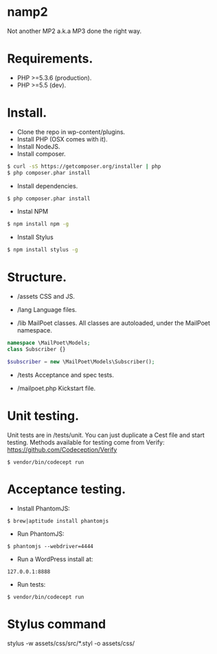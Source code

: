 # namp2

Not another MP2 a.k.a MP3 done the right way.

# Requirements.

- PHP >=5.3.6 (production).
- PHP >=5.5 (dev).

# Install.

- Clone the repo in wp-content/plugins.
- Install PHP (OSX comes with it).
- Install NodeJS.
- Install composer.
```sh
$ curl -sS https://getcomposer.org/installer | php
$ php composer.phar install
```
- Install dependencies.
```sh
$ php composer.phar install
```
- Instal NPM
```sh
$ npm install npm -g
```
- Install Stylus
```sh
$ npm install stylus -g
```

# Structure.

- /assets
CSS and JS.

- /lang
Language files.

- /lib
MailPoet classes. All classes are autoloaded, under the MailPoet namespace.
```php
namespace \MailPoet\Models;
class Subscriber {}
```
```php
$subscriber = new \MailPoet\Models\Subscriber();
```

- /tests
Acceptance and spec tests.

- /mailpoet.php
Kickstart file.

# Unit testing.

Unit tests are in /tests/unit. You can just duplicate a Cest file and start testing. Methods available for testing come from Verify:
https://github.com/Codeception/Verify
```
$ vendor/bin/codecept run
```

# Acceptance testing.

- Install PhantomJS:
```
$ brew|aptitude install phantomjs
```

- Run PhantomJS:
```
$ phantomjs --webdriver=4444
```

- Run a WordPress install at:
```
127.0.0.1:8888
```

- Run tests:
```
$ vendor/bin/codecept run
```

# Stylus command
stylus -w assets/css/src/*.styl -o assets/css/
